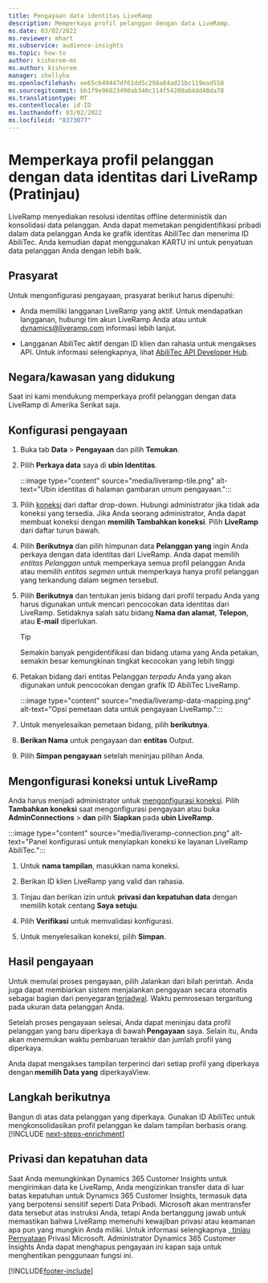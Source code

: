 ```yaml
---
title: Pengayaan data identitas LiveRamp
description: Memperkaya profil pelanggan dengan data LiveRamp.
ms.date: 03/02/2022
ms.reviewer: mhart
ms.subservice: audience-insights
ms.topic: how-to
author: kishorem-ms
ms.author: kishorem
manager: shellyha
ms.openlocfilehash: ee65cb49447df61dd5c298a84ad21bc119ead558
ms.sourcegitcommit: bb1f9e96023490ab340c114f54200ab4dd48da78
ms.translationtype: MT
ms.contentlocale: id-ID
ms.lasthandoff: 03/02/2022
ms.locfileid: "8373077"
---
```

# <a name="enrich-customer-profiles-with-identity-data-from-liveramp-preview"></a>Memperkaya profil pelanggan dengan data identitas dari LiveRamp (Pratinjau) 

LiveRamp menyediakan resolusi identitas offline deterministik dan konsolidasi data pelanggan. Anda dapat memetakan pengidentifikasi pribadi dalam data pelanggan Anda ke grafik identitas AbiliTec dan menerima ID AbiliTec. Anda kemudian dapat menggunakan KARTU ini untuk penyatuan data pelanggan Anda dengan lebih baik. 

## <a name="prerequisites"></a>Prasyarat 

Untuk mengonfigurasi pengayaan, prasyarat berikut harus dipenuhi: 

- Anda memiliki langganan LiveRamp yang aktif. Untuk mendapatkan langganan, hubungi tim akun LiveRamp Anda atau untuk [dynamics@liveramp.com](mailto:dynamics@liveramp.com) informasi lebih lanjut.   

- Langganan AbiliTec aktif dengan ID klien dan rahasia untuk mengakses API. Untuk informasi selengkapnya, lihat [AbiliTec API Developer Hub](https://developers.liveramp.com/abilitec-api/). 

## <a name="supported-countriesregions"></a>Negara/kawasan yang didukung 

Saat ini kami mendukung memperkaya profil pelanggan dengan data LiveRamp di Amerika Serikat saja. 

## <a name="configure-the-enrichment"></a>Konfigurasi pengayaan 

1. Buka tab **Data** > **Pengayaan** dan pilih **Temukan**. 

1. Pilih **Perkaya data** saya di **ubin Identitas**. 

   :::image type="content" source="media/liveramp-tile.png" alt-text="Ubin identitas di halaman gambaran umum pengayaan.":::

1. Pilih [koneksi](connections.md) dari daftar drop-down. Hubungi administrator jika tidak ada koneksi yang tersedia. Jika Anda seorang administrator, Anda dapat membuat koneksi dengan **memilih Tambahkan koneksi**. Pilih **LiveRamp** dari daftar turun bawah. 

1. Pilih **Berikutnya** dan pilih himpunan data **Pelanggan yang** ingin Anda perkaya dengan data identitas dari LiveRamp. Anda dapat memilih *entitas Pelanggan* untuk memperkaya semua profil pelanggan Anda atau memilih *entitas segmen* untuk memperkaya hanya profil pelanggan yang terkandung dalam segmen tersebut. 

1. Pilih **Berikutnya** dan tentukan jenis bidang dari profil terpadu Anda yang harus digunakan untuk mencari pencocokan data identitas dari LiveRamp. Setidaknya salah satu bidang **Nama dan alamat**, **Telepon**, atau **E-mail** diperlukan. 

   > [!TIP]
   > Semakin banyak pengidentifikasi dan bidang utama yang Anda petakan, semakin besar kemungkinan tingkat kecocokan yang lebih tinggi 

1. Petakan bidang dari entitas Pelanggan *terpadu* Anda yang akan digunakan untuk pencocokan dengan grafik ID AbiliTec LiveRamp. 

   :::image type="content" source="media/liveramp-data-mapping.png" alt-text="Opsi pemetaan data untuk pengayaan LiveRamp.":::

1. Untuk menyelesaikan pemetaan bidang, pilih **berikutnya**. 

1. **Berikan Nama** untuk pengayaan dan **entitas** Output. 

1. Pilih **Simpan pengayaan** setelah meninjau pilihan Anda. 

## <a name="configure-the-connection-for-liveramp"></a>Mengonfigurasi koneksi untuk LiveRamp 

Anda harus menjadi administrator untuk [mengonfigurasi koneksi](connections.md). Pilih **Tambahkan koneksi** saat mengonfigurasi pengayaan atau buka **AdminConnections** > **dan** pilih **Siapkan** pada **ubin LiveRamp**. 

:::image type="content" source="media/liveramp-connection.png" alt-text="Panel konfigurasi untuk menyiapkan koneksi ke layanan LiveRamp AbiliTec.":::

1. Untuk **nama tampilan**, masukkan nama koneksi. 

1. Berikan ID klien LiveRamp yang valid dan rahasia. 

1. Tinjau dan berikan izin untuk **privasi dan kepatuhan data** dengan memilih kotak centang **Saya setuju**. 

1. Pilih **Verifikasi** untuk memvalidasi konfigurasi. 

1. Untuk menyelesaikan koneksi, pilih **Simpan**. 

## <a name="enrichment-results"></a>Hasil pengayaan 

Untuk memulai proses pengayaan, pilih Jalankan dari bilah perintah. Anda juga dapat membiarkan sistem menjalankan pengayaan secara otomatis sebagai bagian dari penyegaran [terjadwal](system.md#schedule-tab). Waktu pemrosesan tergantung pada ukuran data pelanggan Anda. 

Setelah proses pengayaan selesai, Anda dapat meninjau data profil pelanggan yang baru diperkaya di bawah **Pengayaan** saya. Selain itu, Anda akan menemukan waktu pembaruan terakhir dan jumlah profil yang diperkaya. 

Anda dapat mengakses tampilan terperinci dari setiap profil yang diperkaya dengan **memilih Data yang** diperkayaView. 

## <a name="next-steps"></a>Langkah berikutnya

Bangun di atas data pelanggan yang diperkaya. Gunakan ID AbiliTec untuk mengkonsolidasikan profil pelanggan ke dalam tampilan berbasis orang. 
[!INCLUDE [next-steps-enrichment](../includes/next-steps-enrichment.md)]

## <a name="data-privacy-and-compliance"></a>Privasi dan kepatuhan data 

Saat Anda memungkinkan Dynamics 365 Customer Insights untuk mengirimkan data ke LiveRamp, Anda mengizinkan transfer data di luar batas kepatuhan untuk Dynamics 365 Customer Insights, termasuk data yang berpotensi sensitif seperti Data Pribadi. Microsoft akan mentransfer data tersebut atas instruksi Anda, tetapi Anda bertanggung jawab untuk memastikan bahwa LiveRamp memenuhi kewajiban privasi atau keamanan apa pun yang mungkin Anda miliki. Untuk informasi selengkapnya [, tinjau Pernyataan](https://go.microsoft.com/fwlink/?linkid=396732) Privasi Microsoft. Administrator Dynamics 365 Customer Insights Anda dapat menghapus pengayaan ini kapan saja untuk menghentikan penggunaan fungsi ini. 


[!INCLUDE[footer-include](../includes/footer-banner.md)]
